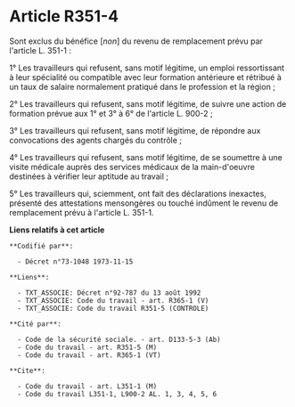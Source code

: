 # Article R351-4

Sont exclus du bénéfice [*non*] du revenu de remplacement prévu par l'article L. 351-1 :

1° Les travailleurs qui refusent, sans motif légitime, un emploi ressortissant à leur spécialité ou compatible avec leur
formation antérieure et rétribué à un taux de salaire normalement pratiqué dans le profession et la région ;

2° Les travailleurs qui refusent, sans motif légitime, de suivre une action de formation prévue aux 1° et 3° à 6° de
l'article L. 900-2 ;

3° Les travailleurs qui refusent, sans motif légitime, de répondre aux convocations des agents chargés du contrôle ;

4° Les travailleurs qui refusent, sans motif légitime, de se soumettre à une visite médicale auprès des services médicaux de
la main-d'oeuvre destinées à vérifier leur aptitude au travail ;

5° Les travailleurs qui, sciemment, ont fait des déclarations inexactes, présenté des attestations mensongères ou touché
indûment le revenu de remplacement prévu à l'article L. 351-1.

**Liens relatifs à cet article**

	**Codifié par**:

	  - Décret n°73-1048 1973-11-15

	**Liens**:

	  - TXT_ASSOCIE: Décret n°92-787 du 13 août 1992
	  - TXT_ASSOCIE: Code du travail - art. R365-1 (V)
	  - TXT_ASSOCIE: Code du travail R351-5 (CONTROLE)

	**Cité par**:

	  - Code de la sécurité sociale. - art. D133-5-3 (Ab)
	  - Code du travail - art. R351-5 (M)
	  - Code du travail - art. R365-1 (VT)

	**Cite**:

	  - Code du travail - art. L351-1 (M)
	  - Code du travail L351-1, L900-2 AL. 1, 3, 4, 5, 6
